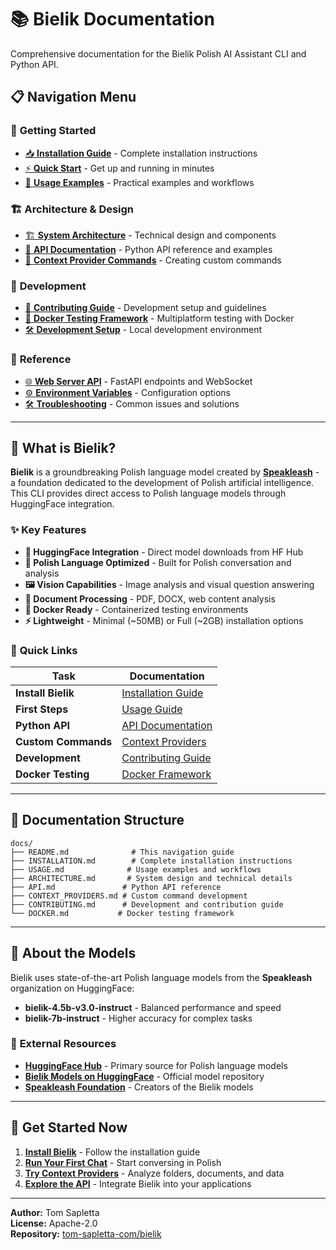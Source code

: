 # 📚 Bielik Documentation

Comprehensive documentation for the Bielik Polish AI Assistant CLI and Python API.

## 📋 **Navigation Menu**

### 🚀 **Getting Started**
- [📥 **Installation Guide**](INSTALLATION.md) - Complete installation instructions
- [⚡ **Quick Start**](USAGE.md#quick-start) - Get up and running in minutes
- [🎯 **Usage Examples**](USAGE.md) - Practical examples and workflows

### 🏗️ **Architecture & Design**
- [🏗️ **System Architecture**](ARCHITECTURE.md) - Technical design and components
- [🔧 **API Documentation**](API.md) - Python API reference and examples
- [🎯 **Context Provider Commands**](CONTEXT_PROVIDERS.md) - Creating custom commands

### 🔧 **Development**
- [🤝 **Contributing Guide**](CONTRIBUTING.md) - Development setup and guidelines
- [🐳 **Docker Testing Framework**](DOCKER.md) - Multiplatform testing with Docker
- [🛠️ **Development Setup**](CONTRIBUTING.md#development-setup) - Local development environment

### 📖 **Reference**
- [🌐 **Web Server API**](API.md#web-server) - FastAPI endpoints and WebSocket
- [⚙️ **Environment Variables**](INSTALLATION.md#environment-variables) - Configuration options
- [🛠️ **Troubleshooting**](INSTALLATION.md#troubleshooting) - Common issues and solutions

---

## 🦅 **What is Bielik?**

**Bielik** is a groundbreaking Polish language model created by **[Speakleash](https://speakleash.org/)** - a foundation dedicated to the development of Polish artificial intelligence. This CLI provides direct access to Polish language models through HuggingFace integration.

### ✨ **Key Features**

- **🎯 HuggingFace Integration** - Direct model downloads from HF Hub
- **💬 Polish Language Optimized** - Built for Polish conversation and analysis  
- **🖼️ Vision Capabilities** - Image analysis and visual question answering
- **📁 Document Processing** - PDF, DOCX, web content analysis
- **🐳 Docker Ready** - Containerized testing environments
- **⚡ Lightweight** - Minimal (~50MB) or Full (~2GB) installation options

### 🚀 **Quick Links**

| Task | Documentation |
|------|---------------|
| **Install Bielik** | [Installation Guide](INSTALLATION.md) |
| **First Steps** | [Usage Guide](USAGE.md#quick-start) |
| **Python API** | [API Documentation](API.md) |
| **Custom Commands** | [Context Providers](CONTEXT_PROVIDERS.md) |
| **Development** | [Contributing Guide](CONTRIBUTING.md) |
| **Docker Testing** | [Docker Framework](DOCKER.md) |

---

## 📖 **Documentation Structure**

```
docs/
├── README.md              # This navigation guide
├── INSTALLATION.md        # Complete installation instructions  
├── USAGE.md              # Usage examples and workflows
├── ARCHITECTURE.md       # System design and technical details
├── API.md               # Python API reference
├── CONTEXT_PROVIDERS.md # Custom command development
├── CONTRIBUTING.md      # Development and contribution guide
└── DOCKER.md           # Docker testing framework
```

---

## 🤖 **About the Models**

Bielik uses state-of-the-art Polish language models from the **Speakleash** organization on HuggingFace:

- **bielik-4.5b-v3.0-instruct** - Balanced performance and speed
- **bielik-7b-instruct** - Higher accuracy for complex tasks

### 🔗 **External Resources**
- **[HuggingFace Hub](https://huggingface.co)** - Primary source for Polish language models
- **[Bielik Models on HuggingFace](https://huggingface.co/speakleash)** - Official model repository
- **[Speakleash Foundation](https://speakleash.org/)** - Creators of the Bielik models

---

## 🏁 **Get Started Now**

1. **[Install Bielik](INSTALLATION.md)** - Follow the installation guide
2. **[Run Your First Chat](USAGE.md#quick-start)** - Start conversing in Polish
3. **[Try Context Providers](CONTEXT_PROVIDERS.md)** - Analyze folders, documents, and data
4. **[Explore the API](API.md)** - Integrate Bielik into your applications

---

**Author:** Tom Sapletta  
**License:** Apache-2.0  
**Repository:** [tom-sapletta-com/bielik](https://github.com/tom-sapletta-com/bielik)
